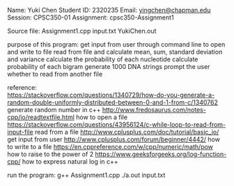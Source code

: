 Name: Yuki Chen
Student ID: 2320235
Email: yingchen@chapman.edu
Session: CPSC350-01
Assignment: cpsc350-Assignment1

Source file: Assignment1.cpp
             input.txt
             YukiChen.out

purpose of this program:  get input from user through command line to open and write to file
                          read from file and calculate mean, sum, standard deviation and variance
                          calculate the probability of each nucleotide
                          calculate probability of each bigram
                          generate 1000 DNA strings
                          prompt the user whether to read from another file

reference:  
https://stackoverflow.com/questions/1340729/how-do-you-generate-a-random-double-uniformly-distributed-between-0-and-1-from-c/1340762  generate random number in c++
http://www.fredosaurus.com/notes-cpp/io/readtextfile.html     how to open a file
https://stackoverflow.com/questions/43956124/c-while-loop-to-read-from-input-file  read from a file
http://www.cplusplus.com/doc/tutorial/basic_io/   get input from user
http://www.cplusplus.com/forum/beginner/4442/  how to write to a file
https://en.cppreference.com/w/cpp/numeric/math/pow how to raise to the power of 2
https://www.geeksforgeeks.org/log-function-cpp/ how to express natural log in c++

run the program: g++ Assignment1.cpp
                 ./a.out input.txt

